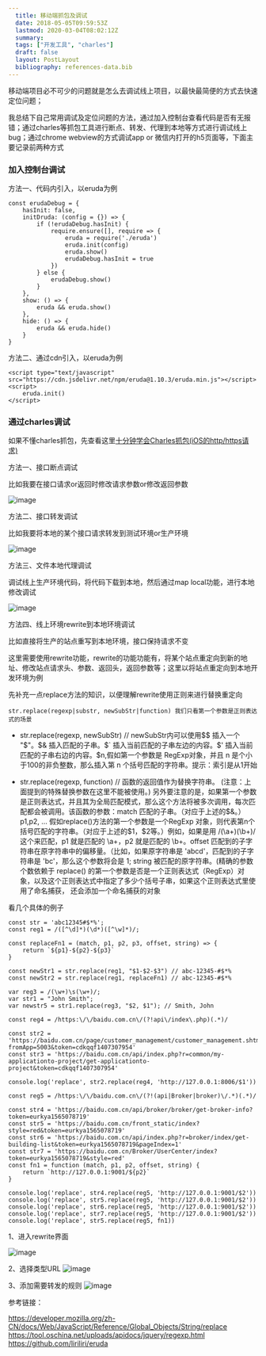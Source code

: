 ```yaml
---
  title: 移动端抓包及调试
  date: 2018-05-05T09:59:53Z
  lastmod: 2020-03-04T08:02:12Z
  summary: 
  tags: ["开发工具", "charles"]
  draft: false
  layout: PostLayout
  bibliography: references-data.bib
---
```


移动端项目必不可少的问题就是怎么去调试线上项目，以最快最简便的方式去快速定位问题；

我总结下自己常用调试及定位问题的方法，通过加入控制台查看代码是否有无报错；通过charles等抓包工具进行断点、转发、代理到本地等方式进行调试线上bug；通过chrome webview的方式调试app or 微信内打开的h5页面等，下面主要记录前两种方式

<h3>加入控制台调试</h3>

方法一、代码内引入，以eruda为例

```
const erudaDebug = {
    hasInit: false,
    initDruda: (config = {}) => {
        if (!erudaDebug.hasInit) {
            require.ensure([], require => {
                eruda = require('./eruda')
                eruda.init(config)
                eruda.show()
                erudaDebug.hasInit = true
            })
        } else {
            erudaDebug.show()
        }
    },
    show: () => {
        eruda && eruda.show()
    },
    hide: () => {
        eruda && eruda.hide()
    }
}
```

方法二、通过cdn引入，以eruda为例

```
<script type="text/javascript" src="https://cdn.jsdelivr.net/npm/eruda@1.10.3/eruda.min.js"></script>
<script>
	eruda.init()
</script>
```

<h3>通过charles调试</h3>

如果不懂charles抓包，先查看这里[十分钟学会Charles抓包(iOS的http/https请求)](https://www.jianshu.com/p/5539599c7a25)

方法一、接口断点调试

比如我要在接口请求or返回时修改请求参数or修改返回参数

![image](https://user-images.githubusercontent.com/20950813/75856589-9d138f00-5e2f-11ea-96f5-b276b185989d.png)

方法二、接口转发调试

比如我要将本地的某个接口请求转发到测试环境or生产环境

![image](https://user-images.githubusercontent.com/20950813/75856482-6ccbf080-5e2f-11ea-8288-39ff3c65b88b.png)

方法三、文件本地代理调试

调试线上生产环境代码，将代码下载到本地，然后通过map local功能，进行本地修改调试

![image](https://user-images.githubusercontent.com/20950813/75856414-45752380-5e2f-11ea-9fbe-d3cf36754044.png)

方法四、线上环境rewrite到本地环境调试

比如直接将生产的站点重写到本地环境，接口保持请求不变

这里需要使用rewrite功能，rewrite的功能功能有，将某个站点重定向到新的地址、修改站点请求头、参数、返回头，返回参数等；这里以将站点重定向到本地开发环境为例

先补充一点replace方法的知识，以便理解rewrite使用正则来进行替换重定向

```
str.replace(regexp|substr, newSubStr|function) 我们只看第一个参数是正则表达式的场景
```

- str.replace(regexp, newSubStr) // newSubStr内可以使用$$	插入一个 "$"。$&	插入匹配的子串。$`	插入当前匹配的子串左边的内容。$'	插入当前匹配的子串右边的内容。$n,假如第一个参数是 RegExp对象，并且 n 是个小于100的非负整数，那么插入第 n 个括号匹配的字符串。提示：索引是从1开始

- str.replace(regexp, function) //  函数的返回值作为替换字符串。 (注意：上面提到的特殊替换参数在这里不能被使用。) 另外要注意的是，如果第一个参数是正则表达式，并且其为全局匹配模式，那么这个方法将被多次调用，每次匹配都会被调用。该函数的参数：match	匹配的子串。（对应于上述的$&。）p1,p2, ...	假如replace()方法的第一个参数是一个RegExp 对象，则代表第n个括号匹配的字符串。（对应于上述的$1，$2等。）例如，如果是用 /(\a+)(\b+)/ 这个来匹配，p1 就是匹配的 \a+，p2 就是匹配的 \b+。offset	匹配到的子字符串在原字符串中的偏移量。（比如，如果原字符串是 'abcd'，匹配到的子字符串是 'bc'，那么这个参数将会是 1; string	被匹配的原字符串。(精确的参数个数依赖于 replace() 的第一个参数是否是一个正则表达式（RegExp）对象，以及这个正则表达式中指定了多少个括号子串，如果这个正则表达式里使用了命名捕获， 还会添加一个命名捕获的对象

看几个具体的例子

```
const str = 'abc12345#$*%';
const reg1 = /([^\d]*)(\d*)([^\w]*)/;

const replaceFn1 = (match, p1, p2, p3, offset, string) => {
    return `${p1}-${p2}-${p3}`
}

const newStr1 = str.replace(reg1, "$1-$2-$3") // abc-12345-#$*%
const newStr2 = str.replace(reg1, replaceFn1) // abc-12345-#$*%
```

```
var reg3 = /(\w+)\s(\w+)/;
var str1 = "John Smith";
var newstr5 = str1.replace(reg3, "$2, $1"); // Smith, John
```

```
const reg4 = /https:\/\/baidu.com.cn\/(?!api\/index\.php)(.*)/

const str2 = 'https://baidu.com.cn/page/customer_management/customer_management.shtml?fromApp=5003&token=cdkqqf1407307954'
const str3 = 'https://baidu.com.cn/api/index.php?r=common/my-applicationto-project/get-applicationto-project&token=cdkqqf1407307954'

console.log('replace', str2.replace(reg4, 'http://127.0.0.1:8006/$1'))
```

```
const reg5 = /https:\/\/baidu.com.cn\/(?!(api|Broker|broker)\/.*)(.*)/

const str4 = 'https://baidu.com.cn/api/broker/broker/get-broker-info?token=eurkya1565078719'
const str5 = 'https://baidu.com.cn/front_static/index?style=red&token=eurkya1565078719'
const str6 = 'https://baidu.com.cn/api/index.php?r=broker/index/get-building-list&token=eurkya1565078719&pageIndex=1'
const str7 = 'https://baidu.com.cn/Broker/UserCenter/index?token=eurkya1565078719&style=red'
const fn1 = function (match, p1, p2, offset, string) {
    return `http://127.0.0.1:9001/${p2}`
}

console.log('replace', str4.replace(reg5, 'http://127.0.0.1:9001/$2'))
console.log('replace', str5.replace(reg5, 'http://127.0.0.1:9001/$2'))
console.log('replace', str6.replace(reg5, 'http://127.0.0.1:9001/$2'))
console.log('replace', str7.replace(reg5, 'http://127.0.0.1:9001/$2'))
console.log('replace', str5.replace(reg5, fn1))
```

1、进入rewrite界面

![image](https://user-images.githubusercontent.com/20950813/75855237-c7b01880-5e2c-11ea-8836-fa0f9e55bfe5.png)

2、选择类型URL
![image](https://user-images.githubusercontent.com/20950813/75855291-e9110480-5e2c-11ea-93cf-ab466da72023.png)

3、添加需要转发的规则
![image](https://user-images.githubusercontent.com/20950813/75855334-fd550180-5e2c-11ea-8496-33079becd7a0.png)

 参考链接：

https://developer.mozilla.org/zh-CN/docs/Web/JavaScript/Reference/Global_Objects/String/replace
https://tool.oschina.net/uploads/apidocs/jquery/regexp.html
https://github.com/liriliri/eruda


